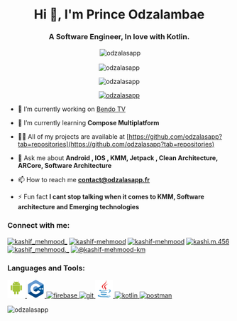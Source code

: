 <h1 align="center">Hi 👋, I'm Prince Odzalambae</h1>
<h3 align="center">A Software Engineer, In love with Kotlin.</h3>

<p align="center">&nbsp;<img align="center" src="https://github-readme-stats.vercel.app/api?username=odzalasapp&show_icons=true&locale=en" alt="odzalasapp" /></p>

<p align="center"><img align="center" src="https://github-readme-stats.vercel.app/api/top-langs?username=odzalasapp&show_icons=true&locale=en&layout=compact" alt="odzalasapp" /></p>

<p align="center"> <img src="https://komarev.com/ghpvc/?username=odzalasapp&label=Profile%20views&color=0e75b6&style=flat" alt="odzalasapp" /> </p>

<p align="center"> <a href="https://github.com/ryo-ma/github-profile-trophy"><img src="https://github-profile-trophy.vercel.app/?username=odzalasapp" alt="odzalasapp" /></a> </p>

- 🔭 I’m currently working on [Bendo TV](https://play.google.com/store/apps/details?id=com.princeodzalasapp.tntlivetv)

- 🌱 I’m currently learning **Compose Multiplatform**

- 👨‍💻 All of my projects are available at [https://github.com/odzalasapp?tab=repositories](https://github.com/odzalasapp?tab=repositories)

- 💬 Ask me about **Android , IOS , KMM, Jetpack , Clean Architecture, ARCore, Software Architecture**

- 📫 How to reach me **contact@odzalasapp.fr**

- ⚡ Fun fact **I cant stop talking when it comes to KMM, Software architecture and Emerging technologies**

<h3 align="left">Connect with me:</h3>
<p align="left">
<a href="https://twitter.com/princeodzalas" target="blank"><img align="center" src="https://raw.githubusercontent.com/rahuldkjain/github-profile-readme-generator/master/src/images/icons/Social/twitter.svg" alt="kashif_mehmood_" height="30" width="40" /></a>
<a href="https://linkedin.com/in//princeodzalas" target="blank"><img align="center" src="https://raw.githubusercontent.com/rahuldkjain/github-profile-readme-generator/master/src/images/icons/Social/linked-in-alt.svg" alt="kashif-mehmood" height="30" width="40" /></a>
<a href="https://stackoverflow.com/users/21219073" target="blank"><img align="center" src="https://raw.githubusercontent.com/rahuldkjain/github-profile-readme-generator/master/src/images/icons/Social/stack-overflow.svg" alt="kashif-mehmood" height="30" width="40" /></a>
<a href="https://fb.com/princeloic" target="blank"><img align="center" src="https://raw.githubusercontent.com/rahuldkjain/github-profile-readme-generator/master/src/images/icons/Social/facebook.svg" alt="kashi.m.456" height="30" width="40" /></a>
<a href="https://instagram.com/princeloic" target="blank"><img align="center" src="https://raw.githubusercontent.com/rahuldkjain/github-profile-readme-generator/master/src/images/icons/Social/instagram.svg" alt="kashif_mehmood._" height="30" width="40" /></a>
<a href="https://medium.com/@odzalasapp" target="blank"><img align="center" src="https://raw.githubusercontent.com/rahuldkjain/github-profile-readme-generator/master/src/images/icons/Social/medium.svg" alt="@kashif-mehmood-km" height="30" width="40" /></a>
</p>

<h3 align="left">Languages and Tools:</h3>
<p align="left"> 
<a href="https://developer.android.com" target="_blank"> <img src="https://raw.githubusercontent.com/devicons/devicon/master/icons/android/android-original-wordmark.svg" alt="android" width="40" height="40"/> </a> 
<a href="https://www.w3schools.com/cpp/" target="_blank"> <img src="https://raw.githubusercontent.com/devicons/devicon/master/icons/cplusplus/cplusplus-original.svg" alt="cplusplus" width="40" height="40"/> </a> 
<a href="https://firebase.google.com/" target="_blank"> <img src="https://www.vectorlogo.zone/logos/firebase/firebase-icon.svg" alt="firebase" width="40" height="40"/> </a> 
<a href="https://git-scm.com/" target="_blank"> <img src="https://www.vectorlogo.zone/logos/git-scm/git-scm-icon.svg" alt="git" width="40" height="40"/> </a> 
<a href="https://www.java.com" target="_blank"> <img src="https://raw.githubusercontent.com/devicons/devicon/master/icons/java/java-original.svg" alt="java" width="40" height="40"/> </a> 
<a href="https://kotlinlang.org" target="_blank"> <img src="https://www.vectorlogo.zone/logos/kotlinlang/kotlinlang-icon.svg" alt="kotlin" width="40" height="40"/> </a> 
<a href="https://postman.com" target="_blank"> <img src="https://www.vectorlogo.zone/logos/getpostman/getpostman-icon.svg" alt="postman" width="40" height="40"/> </a>

<p><img align="center" src="https://github-readme-streak-stats.herokuapp.com/?user=odzalasapp&" alt="odzalasapp" /></p>
